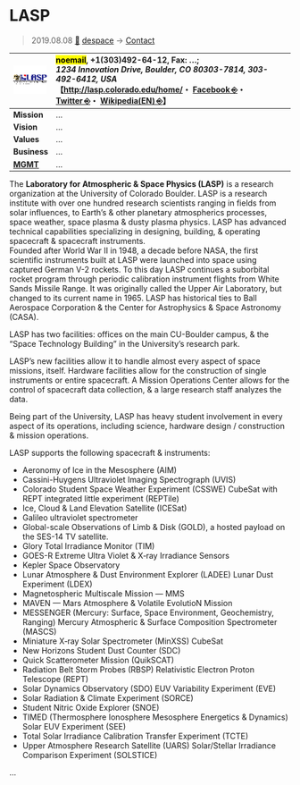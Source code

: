 # LASP
> 2019.08.08 [🚀](../../index/index.md) [despace](../index.md) → [Contact](../contact.md)

|[![](../f/con/l/lasp_logo1_thumb.png)](../f/con/l/lasp_logo1.png)|<mark>noemail</mark>, +1(303)492-64-12, Fax: …;<br> *1234 Innovation Drive, Boulder, CO  80303-7814, 303-492-6412, USA*<br> 【<http://lasp.colorado.edu/home/>・ [Facebook ⎆](https://www.facebook.com/pages/Boulder-CO/Laboratory-for-Atmospheric-and-Space-Physics/21163648557)・ [Twitter ⎆](https://twitter.com/LASPatCU)・ [Wikipedia(EN) ⎆](https://en.wikipedia.org/wiki/Laboratory_for_Atmospheric_and_Space_Physics)】|
|:--|:--|
|**Mission**|…|
|**Vision**|…|
|**Values**|…|
|**Business**|…|
|**[MGMT](../mgmt.md)**|…|

The **Laboratory for Atmospheric & Space Physics (LASP)** is a research organization at the University of Colorado Boulder. LASP is a research institute with over one hundred research scientists ranging in fields from solar influences, to Earth’s & other planetary atmospherics processes, space weather, space plasma & dusty plasma physics. LASP has advanced technical capabilities specializing in designing, building, & operating spacecraft & spacecraft  instruments.  
Founded after World War II in 1948, a decade before NASA, the first scientific instruments built at LASP were launched into space using captured German V-2 rockets. To this day LASP continues a suborbital rocket program through periodic calibration instrument flights from White Sands Missile Range. It was originally called the Upper Air Laboratory, but changed to its current name in 1965. LASP has historical ties to Ball Aerospace Corporation & the Center for Astrophysics & Space Astronomy (CASA).

LASP has two facilities: offices on the main CU-Boulder campus, & the “Space Technology Building” in the University’s research park.

LASP’s new facilities allow it to handle almost every aspect of space missions, itself. Hardware facilities allow for the construction of single instruments or entire spacecraft. A Mission Operations Center allows for the control of spacecraft data collection, & a large research staff analyzes the data.

Being part of the University, LASP has heavy student involvement in every aspect of its operations, including science, hardware design / construction & mission operations.

LASP supports the following spacecraft & instruments:

   - Aeronomy of Ice in the Mesosphere (AIM)
   - Cassini-Huygens Ultraviolet Imaging Spectrograph (UVIS)
   - Colorado Student Space Weather Experiment (CSSWE) CubeSat with REPT integrated little experiment (REPTile)
   - Ice, Cloud & Land Elevation Satellite (ICESat)
   - Galileo ultraviolet spectrometer
   - Global-scale Observations of Limb & Disk (GOLD), a hosted payload on the SES-14 TV satellite.
   - Glory Total Irradiance Monitor (TIM)
   - GOES-R Extreme Ultra Violet & X‑ray Irradiance Sensors
   - Kepler Space Observatory
   - Lunar Atmosphere & Dust Environment Explorer (LADEE) Lunar Dust Experiment (LDEX)
   - Magnetospheric Multiscale Mission — MMS
   - MAVEN — Mars Atmosphere & Volatile EvolutioN Mission
   - MESSENGER (Mercury: Surface, Space Environment, Geochemistry, Ranging) Mercury Atmospheric & Surface Composition Spectrometer (MASCS)
   - Miniature X‑ray Solar Spectrometer (MinXSS) CubeSat
   - New Horizons Student Dust Counter (SDC)
   - Quick Scatterometer Mission (QuikSCAT)
   - Radiation Belt Storm Probes (RBSP) Relativistic Electron Proton Telescope (REPT)
   - Solar Dynamics Observatory (SDO) EUV Variability Experiment (EVE)
   - Solar Radiation & Climate Experiment (SORCE)
   - Student Nitric Oxide Explorer (SNOE)
   - TIMED (Thermosphere Ionosphere Mesosphere Energetics & Dynamics) Solar EUV Experiment (SEE)
   - Total Solar Irradiance Calibration Transfer Experiment (TCTE)
   - Upper Atmosphere Research Satellite (UARS) Solar/Stellar Irradiance Comparison Experiment (SOLSTICE)

<p style="page-break-after:always"> </p>

…
